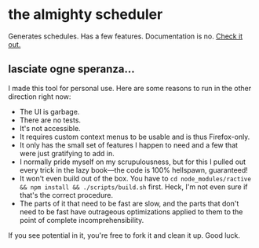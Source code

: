 # the almighty scheduler

Generates schedules. Has a few features. Documentation is no. [Check it out.](https://permutatrix.github.io/scheduler/)

## lasciate ogne speranza&hellip;

I made this tool for personal use. Here are some reasons to run in the other direction right now:

* The UI is garbage.
* There are no tests.
* It's not accessible.
* It requires custom context menus to be usable and is thus Firefox-only.
* It only has the small set of features I happen to need and a few that were just gratifying to add in.
* I normally pride myself on my scrupulousness, but for this I pulled out every trick in the lazy book&mdash;the code is 100% hellspawn, guaranteed!
* It won't even build out of the box. You have to `cd node_modules/ractive && npm install && ./scripts/build.sh` first. Heck, I'm not even sure if that's the correct procedure.
* The parts of it that need to be fast are slow, and the parts that don't need to be fast have outrageous optimizations applied to them to the point of complete incomprehensibility.

If you see potential in it, you're free to fork it and clean it up. Good luck.
